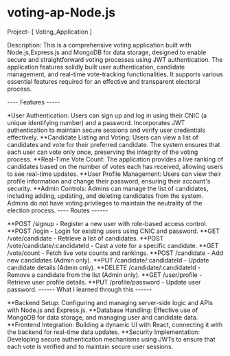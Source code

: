 # voting-ap-Node.js
Project- [ Voting_Application ]

Description: This is a comprehensive voting application built with Node.js,Express.js and MongoDB for data storage, designed to enable secure and straightforward voting processes using JWT authentication. The application features solidly built user authentication, candidate management, and real-time vote-tracking functionalities. It supports various essential features required for an effective and transparent electoral process.

---- Features -----

*User Authentication: Users can sign up and log in using their CNIC (a unique identifying number) and a password. Incorporates JWT authentication to maintain secure sessions and verify user credentials effectively.
**Candidate Listing and Voting: Users can view a list of candidates and vote for their preferred candidate. The system ensures that each user can vote only once, preserving the integrity of the voting process.
**Real-Time Vote Count: The application provides a live ranking of candidates based on the number of votes each has received, allowing users to see real-time updates.
**User Profile Management: Users can view their profile information and change their password, ensuring their account's security.
**Admin Controls: Admins can manage the list of candidates, including adding, updating, and deleting candidates from the system. Admins do not have voting privileges to maintain the neutrality of the election process.
---- Routes ------

**POST /signup - Register a new user with role-based access control.
**POST /login - Login for existing users using CNIC and password.
**GET /vote/candidate - Retrieve a list of candidates.
**POST /vote/candidate/:candidateId - Cast a vote for a specific candidate.
**GET /vote/count - Fetch live vote counts and rankings.
**POST /candidate - Add new candidates (Admin only).
**PUT /candidate/:candidateId - Update candidate details (Admin only).
**DELETE /candidate/:candidateId - Remove a candidate from the list (Admin only).
**GET /user/profile - Retrieve user profile details.
**PUT /profile/password - Update user password.
------ What I learned through this ------

**Backend Setup: Configuring and managing server-side logic and APIs with Node.js and Express.js.
**Database Handling: Effective use of MongoDB for data storage, and managing user and candidate data.
**Frontend Integration: Building a dynamic UI with React, connecting it with the backend for real-time data updates.
**Security Implementation: Developing secure authentication mechanisms using JWTs to ensure that each vote is verified and to maintain secure user sessions.
